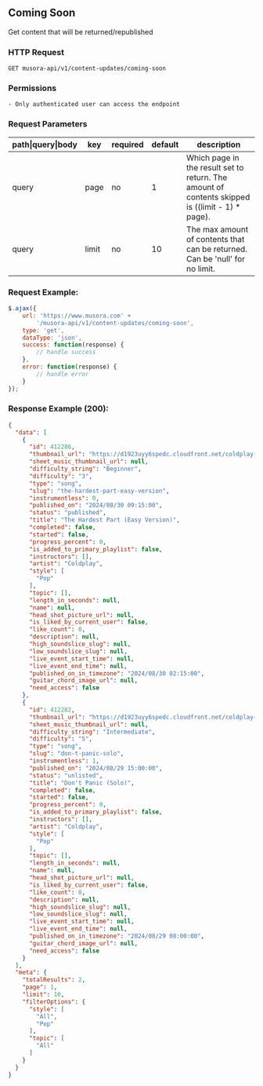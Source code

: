 ## Coming Soon

Get content that will be returned/republished 

### HTTP Request
`GET musora-api/v1/content-updates/coming-soon`


### Permissions
    - Only authenticated user can access the endpoint

### Request Parameters

| path\|query\|body|  key                              |  required   |  default |  description                                                                                                                                                                                                                                                             |
|-----------------|-----------------------------------|-----------|--------------------------------------------------------------------------------------------------------------------------------------------|--------------------------------------------------------------------------------------------------------------------------------------------| 
| query           |  page                             |  no       |  1              |  Which page in the result set to return. The amount of contents skipped is ((limit - 1) * page).                                                                                                                                                                                |
| query           |  limit                            |  no       |  10               |  The max amount of contents that can be returned. Can be 'null' for no limit.                                                                                                                                                                                                                                                                                                                                  
### Request Example:

```js
$.ajax({
    url: 'https://www.musora.com' +
        '/musora-api/v1/content-updates/coming-soon',
    type: 'get',
    dataType: 'json',
    success: function(response) {
        // handle success
    },
    error: function(response) {
        // handle error
    }
});
```

### Response Example (200):
```json
{
  "data": [
    {
      "id": 412286,
      "thumbnail_url": "https://d1923uyy6spedc.cloudfront.net/coldplay-xandy-1724689023.jpg",
      "sheet_music_thumbnail_url": null,
      "difficulty_string": "Beginner",
      "difficulty": "3",
      "type": "song",
      "slug": "the-hardest-part-easy-version",
      "instrumentless": 0,
      "published_on": "2024/08/30 09:15:00",
      "status": "published",
      "title": "The Hardest Part (Easy Version)",
      "completed": false,
      "started": false,
      "progress_percent": 0,
      "is_added_to_primary_playlist": false,
      "instructors": [],
      "artist": "Coldplay",
      "style": [
        "Pop"
      ],
      "topic": [],
      "length_in_seconds": null,
      "name": null,
      "head_shot_picture_url": null,
      "is_liked_by_current_user": false,
      "like_count": 0,
      "description": null,
      "high_soundslice_slug": null,
      "low_soundslice_slug": null,
      "live_event_start_time": null,
      "live_event_end_time": null,
      "published_on_in_timezone": "2024/08/30 02:15:00",
      "guitar_chord_image_url": null,
      "need_access": false
    },
    {
      "id": 412282,
      "thumbnail_url": "https://d1923uyy6spedc.cloudfront.net/coldplay-parachutes-1724688598.jpg",
      "sheet_music_thumbnail_url": null,
      "difficulty_string": "Intermediate",
      "difficulty": "5",
      "type": "song",
      "slug": "don-t-panic-solo",
      "instrumentless": 1,
      "published_on": "2024/08/29 15:00:00",
      "status": "unlisted",
      "title": "Don't Panic (Solo)",
      "completed": false,
      "started": false,
      "progress_percent": 0,
      "is_added_to_primary_playlist": false,
      "instructors": [],
      "artist": "Coldplay",
      "style": [
        "Pop"
      ],
      "topic": [],
      "length_in_seconds": null,
      "name": null,
      "head_shot_picture_url": null,
      "is_liked_by_current_user": false,
      "like_count": 0,
      "description": null,
      "high_soundslice_slug": null,
      "low_soundslice_slug": null,
      "live_event_start_time": null,
      "live_event_end_time": null,
      "published_on_in_timezone": "2024/08/29 08:00:00",
      "guitar_chord_image_url": null,
      "need_access": false
    }
  ],
  "meta": {
    "totalResults": 2,
    "page": 1,
    "limit": 10,
    "filterOptions": {
      "style": [
        "All",
        "Pop"
      ],
      "topic": [
        "All"
      ]
    }
  }
}
```
